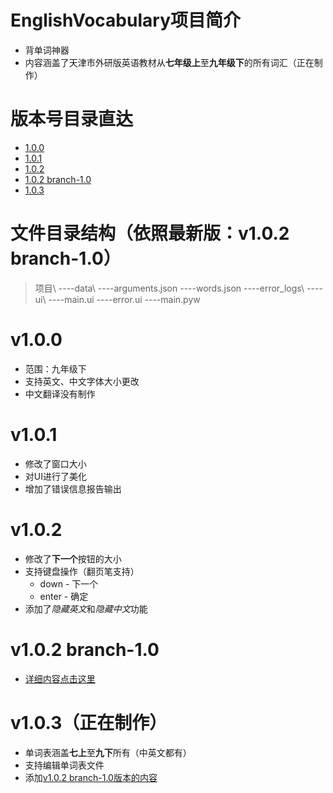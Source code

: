 # EnglishVocabulary项目简介
- 背单词神器
- 内容涵盖了天津市外研版英语教材从**七年级上**至**九年级下**的所有词汇（正在制作）
# 版本号目录直达
- [1.0.0](https://github.com/SacredDreams/EnglishVocabulary#v100)
- [1.0.1](https://github.com/SacredDreams/EnglishVocabulary#v101)
- [1.0.2](https://github.com/SacredDreams/EnglishVocabulary#v102)
- [1.0.2 branch-1.0](https://github.com/SacredDreams/EnglishVocabulary#v102-branch-10)
- [1.0.3](https://github.com/SacredDreams/EnglishVocabulary#v103)
# 文件目录结构（依照最新版：v1.0.2 branch-1.0）
> 项目\\
>     ----data\\
>         ----arguments.json
>         ----words.json
>     ----error_logs\\
>     ----ui\\
>         ----main.ui
>         ----error.ui
>     ----main.pyw
# v1.0.0
- 范围：九年级下
- 支持英文、中文字体大小更改
- 中文翻译没有制作
# v1.0.1
- 修改了窗口大小
- 对UI进行了美化
- 增加了错误信息报告输出
# v1.0.2
- 修改了**下一个**按钮的大小
- 支持键盘操作（翻页笔支持）
    - down - 下一个
    - enter - 确定
- 添加了*隐藏英文*和*隐藏中文*功能
# v1.0.2 branch-1.0
- [详细内容点击这里](https://github.com/SacredDreams/EnglishVocabulary/tree/1.0.2-branch-1.0 "v1.0.2 branch-1.0版本的详细内容")
# v1.0.3（正在制作）
- 单词表涵盖**七上**至**九下**所有（中英文都有）
- 支持编辑单词表文件
- 添加[v1.0.2 branch-1.0版本的内容](https://github.com/SacredDreams/EnglishVocabulary/tree/1.0.2-branch-1.0 "v1.0.2 branch-1.0版本的详细内容")
